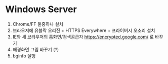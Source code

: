 Windows Server
========

1.  Chrome/FF 둘중하나 설치
1.  브라우저에 유블락 오리진 + HTTPS Everywhere + 프라이버시 오소리 설치
1.  IE와 새 브라우저의 홈화면/검색공급자 https://encrypted.google.com/ 로 바꾸기
1.  배경화면 그림 바꾸기 (?)
1.  bginfo 실행
